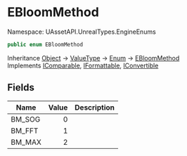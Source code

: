 # EBloomMethod

Namespace: UAssetAPI.UnrealTypes.EngineEnums

```csharp
public enum EBloomMethod
```

Inheritance [Object](https://docs.microsoft.com/en-us/dotnet/api/system.object) → [ValueType](https://docs.microsoft.com/en-us/dotnet/api/system.valuetype) → [Enum](https://docs.microsoft.com/en-us/dotnet/api/system.enum) → [EBloomMethod](./uassetapi.unrealtypes.engineenums.ebloommethod.md)<br>
Implements [IComparable](https://docs.microsoft.com/en-us/dotnet/api/system.icomparable), [IFormattable](https://docs.microsoft.com/en-us/dotnet/api/system.iformattable), [IConvertible](https://docs.microsoft.com/en-us/dotnet/api/system.iconvertible)

## Fields

| Name | Value | Description |
| --- | --: | --- |
| BM_SOG | 0 |  |
| BM_FFT | 1 |  |
| BM_MAX | 2 |  |
